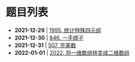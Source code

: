 # 题目列表

- **2021-12-29** | [1995. 统计特殊四元组](https://leetcode-cn.com/problems/count-special-quadruplets/)
- **2021-12-30** | [846. 一手顺子](https://leetcode-cn.com/problems/hand-of-straights/)
- **2021-12-31** | [507. 完美数](https://leetcode-cn.com/problems/perfect-number/)
- **2022-01-01** | [2022. 将一维数组转变成二维数组](https://leetcode-cn.com/problems/convert-1d-array-into-2d-array/)